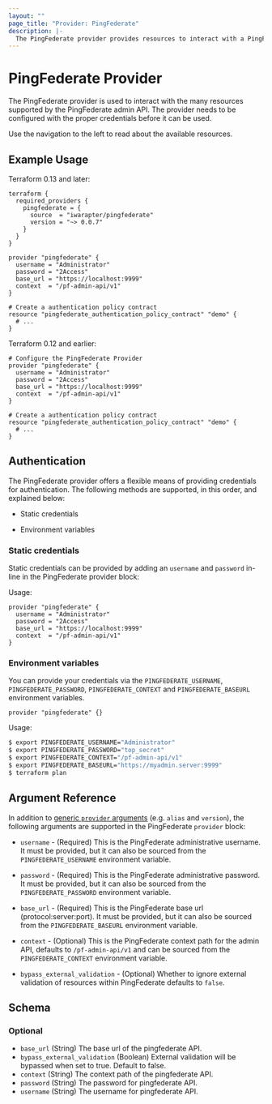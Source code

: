 ```yaml
---
layout: ""
page_title: "Provider: PingFederate"
description: |-
  The PingFederate provider provides resources to interact with a PingFederate admin API.
---
```


# PingFederate Provider

The PingFederate provider is used to interact with the many resources supported by the PingFederate admin API. The provider needs to be configured with the proper credentials before it can be used.

Use the navigation to the left to read about the available resources.


## Example Usage
Terraform 0.13 and later:
```hcl
terraform {
  required_providers {
    pingfederate = {
      source  = "iwarapter/pingfederate"
      version = "~> 0.0.7"
    }
  }
}

provider "pingfederate" {
  username = "Administrator"
  password = "2Access"
  base_url = "https://localhost:9999"
  context  = "/pf-admin-api/v1"
}

# Create a authentication policy contract
resource "pingfederate_authentication_policy_contract" "demo" {
  # ...
}
```
Terraform 0.12 and earlier:

```hcl
# Configure the PingFederate Provider
provider "pingfederate" {
  username = "Administrator"
  password = "2Access"
  base_url = "https://localhost:9999"
  context  = "/pf-admin-api/v1"
}

# Create a authentication policy contract
resource "pingfederate_authentication_policy_contract" "demo" {
  # ...
}
```

## Authentication

The PingFederate provider offers a flexible means of providing credentials for authentication. The following methods are supported, in this order, and explained below:

- Static credentials

- Environment variables

### Static credentials
Static credentials can be provided by adding an `username` and `password` in-line in the PingFederate provider block:

Usage:
```hcl
provider "pingfederate" {
  username = "Administrator"
  password = "2Access"
  base_url = "https://localhost:9999"
  context  = "/pf-admin-api/v1"
}
```

### Environment variables
You can provide your credentials via the `PINGFEDERATE_USERNAME`, `PINGFEDERATE_PASSWORD`, `PINGFEDERATE_CONTEXT` and `PINGFEDERATE_BASEURL` environment variables.

```hcl
provider "pingfederate" {}
```

Usage:
```bash
$ export PINGFEDERATE_USERNAME="Administrator"
$ export PINGFEDERATE_PASSWORD="top_secret"
$ export PINGFEDERATE_CONTEXT="/pf-admin-api/v1"
$ export PINGFEDERATE_BASEURL="https://myadmin.server:9999"
$ terraform plan
```

## Argument Reference

In addition to [generic `provider` arguments](https://www.terraform.io/docs/configuration/providers.html)
(e.g. `alias` and `version`), the following arguments are supported in the PingFederate
 `provider` block:

* `username` - (Required) This is the PingFederate administrative username. It must be provided, but
  it can also be sourced from the `PINGFEDERATE_USERNAME` environment variable.

* `password` - (Required) This is the PingFederate administrative password. It must be provided, but
  it can also be sourced from the `PINGFEDERATE_PASSWORD` environment variable.

* `base_url` - (Required) This is the PingFederate base url (protocol:server:port). It must be provided, but
  it can also be sourced from the `PINGFEDERATE_BASEURL` environment variable.

* `context` - (Optional) This is the PingFederate context path for the admin API, defaults to `/pf-admin-api/v1`
and can be sourced from the `PINGFEDERATE_CONTEXT` environment variable.

* `bypass_external_validation` - (Optional) Whether to ignore external validation of resources within PingFederate defaults to `false`.

<!-- schema generated by tfplugindocs -->
## Schema

### Optional

- `base_url` (String) The base url of the pingfederate API.
- `bypass_external_validation` (Boolean) External validation will be bypassed when set to true. Default to false.
- `context` (String) The context path of the pingfederate API.
- `password` (String) The password for pingfederate API.
- `username` (String) The username for pingfederate API.
